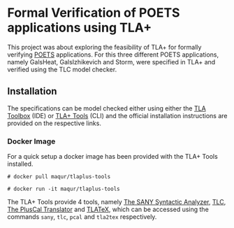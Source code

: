 # Formal Verification of POETS applications using TLA+

This project was about exploring the feasibility of TLA+ for formally verifying [POETS](https://poets-project.org/) applications. For this three different POETS applications, namely GalsHeat, GalsIzhikevich and Storm, were specified in TLA+ and verified using the TLC model checker.

## Installation

The specifications can be model checked either using either the [TLA Toolbox](http://lamport.azurewebsites.net/tla/toolbox.html) (IDE) or [TLA+ Tools](http://lamport.azurewebsites.net/tla/tools.html) (CLI) and the official installation instructions are provided on the respective links.

### Docker Image

For a quick setup a docker image has been provided with the TLA+ Tools installed.

` # docker pull maqur/tlaplus-tools `

` # docker run -it maqur/tlaplus-tools `

The TLA+ Tools provide 4 tools, namely [The SANY Syntactic Analyzer](http://lamport.azurewebsites.net/tla/sany.html), [TLC](), [The PlusCal Translator](http://lamport.azurewebsites.net/tla/pluscal.html) and [TLATeX](http://lamport.azurewebsites.net/tla/tlatex.html), which can be accessed using the commands `sany`, `tlc`, `pcal` and `tla2tex` respectively.


<!-- This project was about exploring the feasibility of TLA+ for formally verifying [POETS](https://poets-project.org/) applications. For this three different POETS applications, namely [GalsHeat](./specs/galsHeat/README.md), [GalsIzhikevich](./specs/galsIzhikevich/README.md) and [Storm](./specs/storm/README.md), were specified in TLA+ and verified using the TLC model checker. -->